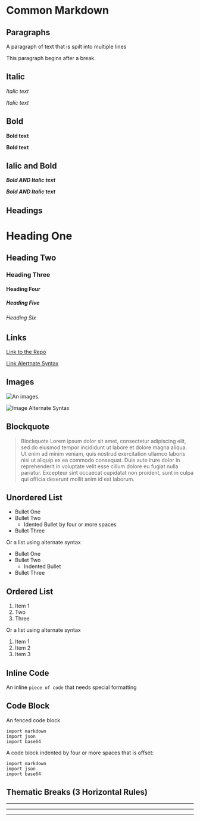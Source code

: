 # Common Markdown

## Paragraphs

A paragraph of text
that is spilt into multiple lines 

This paragraph begins after a break.

## Italic

*Italic text*  

_Italic text_

## Bold

**Bold text**  

__Bold text__

## Ialic and Bold

***Bold AND Italic text***   

___Bold AND Italic text___

## Headings

# Heading One
## Heading Two
### Heading Three
#### Heading Four
##### Heading Five
###### Heading Six

## Links

[Link to the Repo](https://github.com/jhager/markdown-editor)	

[Link Alertnate Syntax][1]


## Images

![An images](https://raw.githubusercontent.com/jhager/markdown-editor/main/icon.png).

![Image Alternate Syntax][2]


## Blockquote

> Blockquote Lorem ipsum dolor sit amet, consectetur adipiscing elit, 
> sed do eiusmod tempor incididunt ut labore et dolore magna aliqua. 
> Ut enim ad minim veniam, quis nostrud exercitation ullamco laboris nisi 
> ut aliquip ex ea commodo consequat. Duis aute irure dolor in reprehenderit 
> in voluptate velit esse cillum dolore eu fugiat nulla pariatur. Excepteur sint
>  occaecat cupidatat non proident, sunt in culpa qui officia deserunt mollit anim id est laborum.

## Unordered List

* Bullet One 
* Bullet Two 
    * Idented Bullet by four or more spaces
* Bullet Three 

Or a list using alternate syntax

- Bullet One
- Bullet Two
     - Indented Bullet
- Bullet Three

## Ordered List

1. Item 1 
2. Two 
3. Three

Or a list using alternate syntax

1) Item 1
2) Item 2 
3) Item 3

## Inline Code

An inline `piece of code` that needs special formatting

## Code Block

An fenced code block

```
import markdown
import json
import base64
```

A code block indented by four or more spaces that is offset:

    import markdown
    import json
    import base64

## Thematic Breaks (3 Horizontal Rules) 

---
___

***

[1]: https://github.com/jhager/markdown-editor
[2]: https://raw.githubusercontent.com/jhager/markdown-editor/main/icon.png

